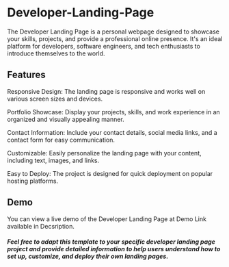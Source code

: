 # Developer-Landing-Page
The Developer Landing Page is a personal webpage designed to showcase your skills, projects, and provide a professional online presence. It's an ideal platform for developers, software engineers, and tech enthusiasts to introduce themselves to the world.
## Features
Responsive Design: The landing page is responsive and works well on various screen sizes and devices.

Portfolio Showcase: Display your projects, skills, and work experience in an organized and visually appealing manner.

Contact Information: Include your contact details, social media links, and a contact form for easy communication.

Customizable: Easily personalize the landing page with your content, including text, images, and links.

Easy to Deploy: The project is designed for quick deployment on popular hosting platforms.
## Demo
You can view a live demo of the Developer Landing Page at Demo Link available in Decsription.

##### Feel free to adapt this template to your specific developer landing page project and provide detailed information to help users understand how to set up, customize, and deploy their own landing pages.
